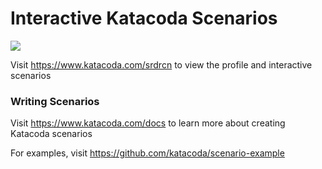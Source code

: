 # Interactive Katacoda Scenarios

[![](http://shields.katacoda.com/katacoda/srdrcn/count.svg)](https://www.katacoda.com/srdrcn "Get your profile on Katacoda.com")

Visit https://www.katacoda.com/srdrcn to view the profile and interactive scenarios

### Writing Scenarios
Visit https://www.katacoda.com/docs to learn more about creating Katacoda scenarios

For examples, visit https://github.com/katacoda/scenario-example
